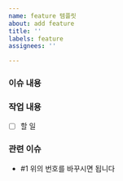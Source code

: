 ```yaml
---
name: feature 템플릿
about: add feature
title: ''
labels: feature
assignees: ''

---
```


### 이슈 내용

### 작업 내용
- [ ] 할 일

### 관련 이슈
- #1
위의 번호를 바꾸시면 됩니다
